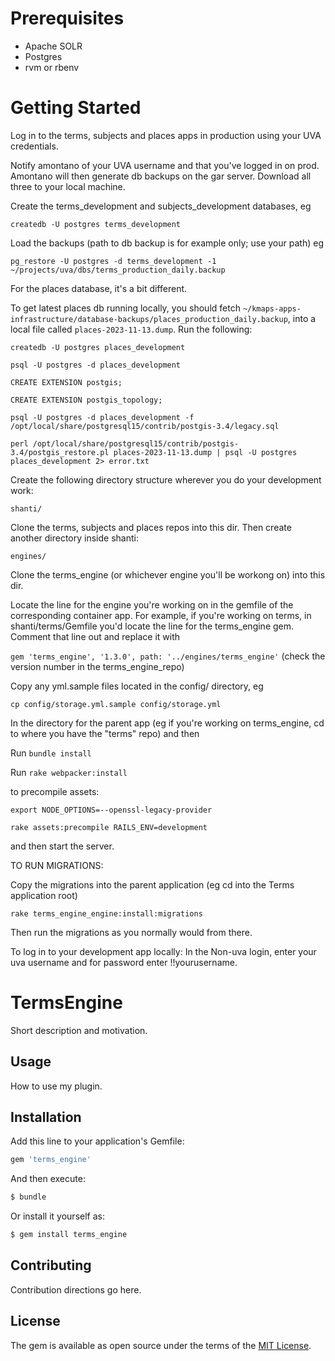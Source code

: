 # Prerequisites

* Apache SOLR
* Postgres
* rvm or rbenv

# Getting Started

Log in to the terms, subjects and places apps in production using your UVA credentials.

Notify amontano of your UVA username and that you've logged in on prod. Amontano will then generate db backups on the gar server. Download all three to your local machine.

Create the terms_development and subjects_development databases, eg

`createdb -U postgres terms_development`

Load the backups (path to db backup is for example only; use your path) eg

`pg_restore -U postgres -d terms_development -1 ~/projects/uva/dbs/terms_production_daily.backup`

For the places database, it's a bit different. 

To get latest places db running locally, you should fetch 
`~/kmaps-apps-infrastructure/database-backups/places_production_daily.backup`, into a local file called `places-2023-11-13.dump`.
Run the following:

`createdb -U postgres places_development`

`psql -U postgres -d places_development`

`CREATE EXTENSION postgis;`

`CREATE EXTENSION postgis_topology;`

`psql -U postgres -d places_development -f /opt/local/share/postgresql15/contrib/postgis-3.4/legacy.sql`

`perl /opt/local/share/postgresql15/contrib/postgis-3.4/postgis_restore.pl places-2023-11-13.dump | psql -U postgres places_development 2> error.txt`



Create the following directory structure wherever you do your development work:

`shanti/`

Clone the terms, subjects and places repos into this dir. Then create another directory inside shanti:

`engines/`

Clone the terms_engine (or whichever engine you'll be workong on) into this dir.

Locate the line for the engine you're working on in the gemfile of the corresponding container app. For example, if you're working on terms, in shanti/terms/Gemfile you'd locate the line for the terms_engine gem. Comment that line out and replace it with 

`gem 'terms_engine', '1.3.0', path: '../engines/terms_engine'` (check the version number in the terms_engine_repo)

Copy any yml.sample files located in the config/ directory, eg 

`cp config/storage.yml.sample config/storage.yml`

In the directory for the parent app (eg if you're working on terms_engine, cd to where you have the "terms" repo) and then

Run `bundle install`

Run `rake webpacker:install`

to precompile assets:

`export NODE_OPTIONS=--openssl-legacy-provider`

`rake assets:precompile RAILS_ENV=development`

and then start the server.

TO RUN MIGRATIONS:

Copy the migrations into the parent application (eg cd into the Terms application root)

`rake terms_engine_engine:install:migrations`

Then run the migrations as you normally would from there.

To log in to your development app locally:
In the Non-uva login, enter your uva username and for password enter !!yourusername.

# TermsEngine
Short description and motivation.

## Usage
How to use my plugin.

## Installation
Add this line to your application's Gemfile:

```ruby
gem 'terms_engine'
```

And then execute:
```bash
$ bundle
```

Or install it yourself as:
```bash
$ gem install terms_engine
```

## Contributing
Contribution directions go here.

## License
The gem is available as open source under the terms of the [MIT License](http://opensource.org/licenses/MIT).
